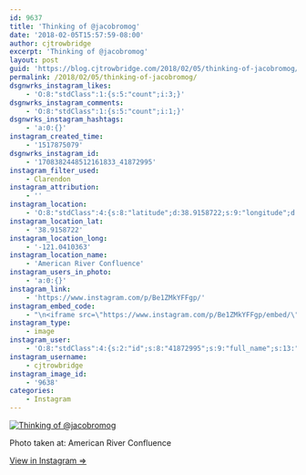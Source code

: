 ```yaml
---
id: 9637
title: 'Thinking of @jacobromog'
date: '2018-02-05T15:57:59-08:00'
author: cjtrowbridge
excerpt: 'Thinking of @jacobromog'
layout: post
guid: 'https://blog.cjtrowbridge.com/2018/02/05/thinking-of-jacobromog/'
permalink: /2018/02/05/thinking-of-jacobromog/
dsgnwrks_instagram_likes:
    - 'O:8:"stdClass":1:{s:5:"count";i:3;}'
dsgnwrks_instagram_comments:
    - 'O:8:"stdClass":1:{s:5:"count";i:1;}'
dsgnwrks_instagram_hashtags:
    - 'a:0:{}'
instagram_created_time:
    - '1517875079'
dsgnwrks_instagram_id:
    - '1708382448512161833_41872995'
instagram_filter_used:
    - Clarendon
instagram_attribution:
    - ''
instagram_location:
    - 'O:8:"stdClass":4:{s:8:"latitude";d:38.9158722;s:9:"longitude";d:-121.0410363;s:4:"name";s:25:"American River Confluence";s:2:"id";i:1715121218794699;}'
instagram_location_lat:
    - '38.9158722'
instagram_location_long:
    - '-121.0410363'
instagram_location_name:
    - 'American River Confluence'
instagram_users_in_photo:
    - 'a:0:{}'
instagram_link:
    - 'https://www.instagram.com/p/Be1ZMkYFFgp/'
instagram_embed_code:
    - "\n<iframe src=\"https://www.instagram.com/p/Be1ZMkYFFgp/embed/\" width=\"612\" height=\"710\" frameborder=\"0\" scrolling=\"no\" allowtransparency=\"true\" class=\"insta-image-embed\"></iframe>\n"
instagram_type:
    - image
instagram_user:
    - 'O:8:"stdClass":4:{s:2:"id";s:8:"41872995";s:9:"full_name";s:13:"CJ Trowbridge";s:15:"profile_picture";s:141:"https://scontent.cdninstagram.com/vp/de69b7330c0c25c050ecfa136eea9cfb/5B1A851C/t51.2885-19/s150x150/13724650_1188772791164794_142557231_a.jpg";s:8:"username";s:12:"cjtrowbridge";}'
instagram_username:
    - cjtrowbridge
instagram_image_id:
    - '9638'
categories:
    - Instagram
---
```


[![Thinking of @jacobromog](https://blog.cjtrowbridge.com/wp-content/uploads/2018/02/1517875079-1-1.jpg)](https://www.instagram.com/p/Be1ZMkYFFgp/)

Photo taken at: American River Confluence

[View in Instagram ⇒](https://www.instagram.com/p/Be1ZMkYFFgp/)